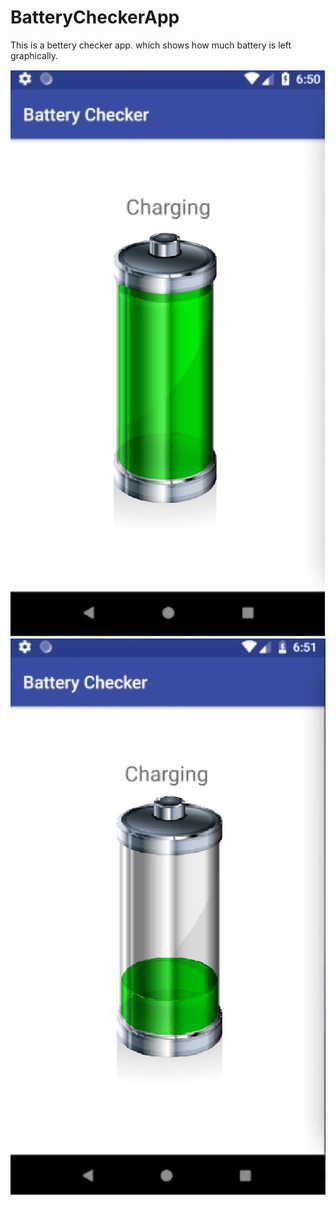 # BatteryCheckerApp
This is a bettery checker app. which shows how much battery is left graphically.

![Screenshot1](screenshot1.png)
![Screenshot2](screenshot2.png)
